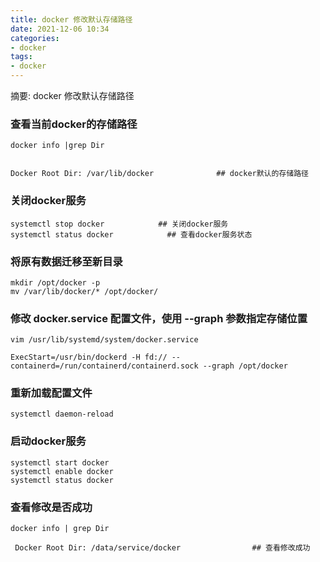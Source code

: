 ```yaml
---
title: docker 修改默认存储路径
date: 2021-12-06 10:34
categories:
- docker
tags:
- docker
---
```

  
  
摘要: docker 修改默认存储路径
<!-- more -->

### 查看当前docker的存储路径
```
docker info |grep Dir


Docker Root Dir: /var/lib/docker              ## docker默认的存储路径

```

### 关闭docker服务
```
systemctl stop docker            ## 关闭docker服务
systemctl status docker		       ## 查看docker服务状态
```

### 将原有数据迁移至新目录
```
mkdir /opt/docker -p
mv /var/lib/docker/* /opt/docker/
```

### 修改 docker.service 配置文件，使用 --graph 参数指定存储位置
```
vim /usr/lib/systemd/system/docker.service

ExecStart=/usr/bin/dockerd -H fd:// --containerd=/run/containerd/containerd.sock --graph /opt/docker

```

### 重新加载配置文件
```
systemctl daemon-reload
```

### 启动docker服务
```
systemctl start docker
systemctl enable docker
systemctl status docker
```

### 查看修改是否成功
```
docker info | grep Dir

 Docker Root Dir: /data/service/docker                ## 查看修改成功
```




